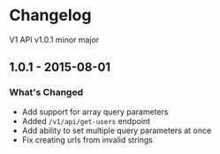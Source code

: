 # Changelog

V1 API v1.0.1 minor major

## 1.0.1 - 2015-08-01

### What's Changed

- Add support for array query parameters
- Added `/v1/api/get-users` endpoint
- Add ability to set multiple query parameters at once
- Fix creating urls from invalid strings
